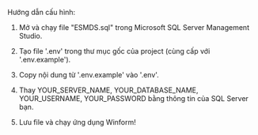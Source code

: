 Hướng dẫn cấu hình:

1)  Mở và chạy file "ESMDS.sql" trong Microsoft SQL Server Management Studio.

2) Tạo file '.env' trong thư mục gốc của project (cùng cấp với '.env.example').

3) Copy nội dung từ '.env.example' vào '.env'.
   
4) Thay YOUR_SERVER_NAME, YOUR_DATABASE_NAME, YOUR_USERNAME, YOUR_PASSWORD bằng thông tin của SQL Server bạn.
   
5) Lưu file và chạy ứng dụng Winform!
